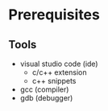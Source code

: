 # Prerequisites
## Tools
* visual studio code (ide)  
    * c/c++ extension
    * c++ snippets
* gcc (compiler)
* gdb (debugger)
